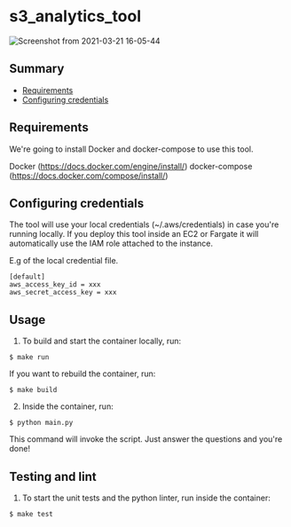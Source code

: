 # s3_analytics_tool
![Screenshot from 2021-03-21 16-05-44](https://user-images.githubusercontent.com/5451970/111917785-9074cf80-8a60-11eb-99c5-f689f53c2beb.jpg)

## Summary

- [Requirements](#requirements)
- [Configuring credentials](#configuring-credentials)

## Requirements

We're going to install Docker and docker-compose to use this tool.

Docker (https://docs.docker.com/engine/install/)
docker-compose (https://docs.docker.com/compose/install/)

## Configuring credentials

The tool will use your local credentials (~/.aws/credentials) in case you're running locally. If you deploy this tool inside an EC2 or Fargate it will automatically use the IAM role attached to the instance.

E.g of the local credential file.

```
[default]
aws_access_key_id = xxx
aws_secret_access_key = xxx
```

## Usage

1. To build and start the container locally, run:

```shell
$ make run
```

If you want to rebuild the container, run:

```shell
$ make build
```

2. Inside the container, run:

``` shell
$ python main.py
```

This command will invoke the script. Just answer the questions and you're done!

## Testing and lint

1. To start the unit tests and the python linter, run inside the container:

```shell
$ make test
```
